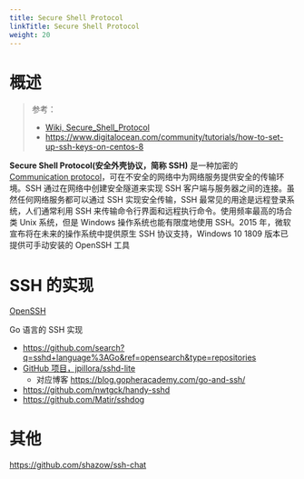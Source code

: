 ```yaml
---
title: Secure Shell Protocol
linkTitle: Secure Shell Protocol
weight: 20
---
```


# 概述

> 参考：
>
> - [Wiki, Secure_Shell_Protocol](https://en.wikipedia.org/wiki/Secure_Shell_Protocol)
> - <https://www.digitalocean.com/community/tutorials/how-to-set-up-ssh-keys-on-centos-8>

**Secure Shell Protocol(安全外壳协议，简称 SSH)** 是一种加密的[Communication protocol](docs/4.数据通信/Protocol/Communication%20protocol.md)，可在不安全的网络中为网络服务提供安全的传输环境。SSH 通过在网络中创建安全隧道来实现 SSH 客户端与服务器之间的连接。虽然任何网络服务都可以通过 SSH 实现安全传输，SSH 最常见的用途是远程登录系统，人们通常利用 SSH 来传输命令行界面和远程执行命令。使用频率最高的场合类 Unix 系统，但是 Windows 操作系统也能有限度地使用 SSH。2015 年，微软宣布将在未来的操作系统中提供原生 SSH 协议支持，Windows 10 1809 版本已提供可手动安装的 OpenSSH 工具

# SSH 的实现

[OpenSSH](/docs/4.数据通信/Utility/OpenSSH/OpenSSH.md)

Go 语言的 SSH 实现

- https://github.com/search?q=sshd+language%3AGo&ref=opensearch&type=repositories
- [GitHub 项目，jpillora/sshd-lite](https://github.com/jpillora/sshd-lite)
  - 对应博客 https://blog.gopheracademy.com/go-and-ssh/
- https://github.com/nwtgck/handy-sshd
- https://github.com/Matir/sshdog

# 其他

https://github.com/shazow/ssh-chat
